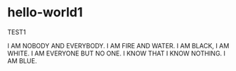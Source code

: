 # hello-world1
TEST1

I AM NOBODY AND EVERYBODY. 
I AM FIRE AND WATER. 
I AM BLACK, I AM WHITE. 
I AM EVERYONE BUT NO ONE. 
I KNOW THAT I KNOW NOTHING. 
I AM BLUE. 
